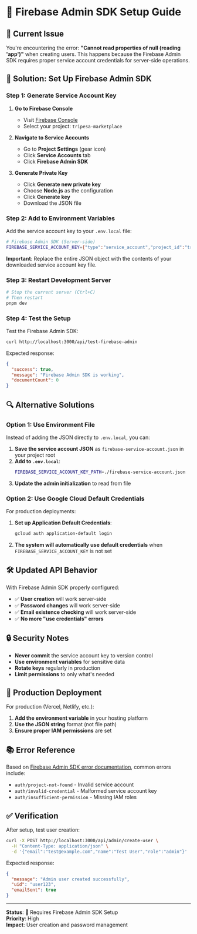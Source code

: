 # 🔐 Firebase Admin SDK Setup Guide

## 🚨 **Current Issue**

You're encountering the error: **"Cannot read properties of null (reading 'app')"** when creating users. This happens because the Firebase Admin SDK requires proper service account credentials for server-side operations.

## 🔧 **Solution: Set Up Firebase Admin SDK**

### **Step 1: Generate Service Account Key**

1. **Go to Firebase Console**

   - Visit [Firebase Console](https://console.firebase.google.com/project/tripesa-marketplace)
   - Select your project: `tripesa-marketplace`

2. **Navigate to Service Accounts**

   - Go to **Project Settings** (gear icon)
   - Click **Service Accounts** tab
   - Click **Firebase Admin SDK**

3. **Generate Private Key**
   - Click **Generate new private key**
   - Choose **Node.js** as the configuration
   - Click **Generate key**
   - Download the JSON file

### **Step 2: Add to Environment Variables**

Add the service account key to your `.env.local` file:

```bash
# Firebase Admin SDK (Server-side)
FIREBASE_SERVICE_ACCOUNT_KEY={"type":"service_account","project_id":"tripesa-marketplace","private_key_id":"your-private-key-id","private_key":"-----BEGIN PRIVATE KEY-----\nYOUR_PRIVATE_KEY_HERE\n-----END PRIVATE KEY-----\n","client_email":"firebase-adminsdk-xxxxx@tripesa-marketplace.iam.gserviceaccount.com","client_id":"your-client-id","auth_uri":"https://accounts.google.com/o/oauth2/auth","token_uri":"https://oauth2.googleapis.com/token","auth_provider_x509_cert_url":"https://www.googleapis.com/oauth2/v1/certs","client_x509_cert_url":"https://www.googleapis.com/robot/v1/metadata/x509/firebase-adminsdk-xxxxx%40tripesa-marketplace.iam.gserviceaccount.com"}
```

**Important**: Replace the entire JSON object with the contents of your downloaded service account key file.

### **Step 3: Restart Development Server**

```bash
# Stop the current server (Ctrl+C)
# Then restart
pnpm dev
```

### **Step 4: Test the Setup**

Test the Firebase Admin SDK:

```bash
curl http://localhost:3000/api/test-firebase-admin
```

Expected response:

```json
{
  "success": true,
  "message": "Firebase Admin SDK is working",
  "documentCount": 0
}
```

## 🔍 **Alternative Solutions**

### **Option 1: Use Environment File**

Instead of adding the JSON directly to `.env.local`, you can:

1. **Save the service account JSON** as `firebase-service-account.json` in your project root
2. **Add to `.env.local`**:
   ```bash
   FIREBASE_SERVICE_ACCOUNT_KEY_PATH=./firebase-service-account.json
   ```
3. **Update the admin initialization** to read from file

### **Option 2: Use Google Cloud Default Credentials**

For production deployments:

1. **Set up Application Default Credentials**:

   ```bash
   gcloud auth application-default login
   ```

2. **The system will automatically use default credentials** when `FIREBASE_SERVICE_ACCOUNT_KEY` is not set

## 🛠️ **Updated API Behavior**

With Firebase Admin SDK properly configured:

- ✅ **User creation** will work server-side
- ✅ **Password changes** will work server-side
- ✅ **Email existence checking** will work server-side
- ✅ **No more "use credentials" errors**

## 🔒 **Security Notes**

- **Never commit** the service account key to version control
- **Use environment variables** for sensitive data
- **Rotate keys** regularly in production
- **Limit permissions** to only what's needed

## 🚀 **Production Deployment**

For production (Vercel, Netlify, etc.):

1. **Add the environment variable** in your hosting platform
2. **Use the JSON string** format (not file path)
3. **Ensure proper IAM permissions** are set

## 📚 **Error Reference**

Based on [Firebase Admin SDK error documentation](https://firebase.google.com/docs/auth/admin/errors), common errors include:

- `auth/project-not-found` - Invalid service account
- `auth/invalid-credential` - Malformed service account key
- `auth/insufficient-permission` - Missing IAM roles

## ✅ **Verification**

After setup, test user creation:

```bash
curl -X POST http://localhost:3000/api/admin/create-user \
  -H "Content-Type: application/json" \
  -d '{"email":"test@example.com","name":"Test User","role":"admin"}'
```

Expected response:

```json
{
  "message": "Admin user created successfully",
  "uid": "user123",
  "emailSent": true
}
```

---

**Status**: 🔧 Requires Firebase Admin SDK Setup  
**Priority**: High  
**Impact**: User creation and password management
